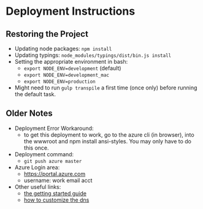 Deployment Instructions
===================

## Restoring the Project
- Updating node packages: `npm install`
- Updating typings: `node_modules/typings/dist/bin.js install`
- Setting the appropriate environment in bash:
    - `export NODE_ENV=development` (default)
    - `export NODE_ENV=development_mac`
    - `export NODE_ENV=production`
- Might need to run `gulp transpile` a first time (once only) before running the default task.

## Older Notes
- Deployment Error Workaround:
    - to get this deployment to work, go to the azure cli (in browser), into the wwwroot and npm install ansi-styles.  You may only have to do this once.
- Deployment command:
    - `git push azure master`
- Azure Login area:
    - https://portal.azure.com
    - username: work email acct
- Other useful links:
    - [the getting started guide](https://azure.microsoft.com/en-us/documentation/articles/app-service-web-nodejs-get-started/)
    - [how to customize the dns](https://azure.microsoft.com/en-us/documentation/articles/web-sites-custom-domain-name/)
